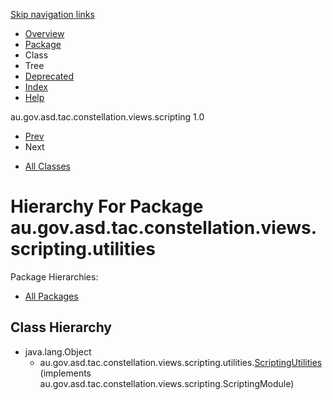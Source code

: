 <div class="topNav">

<span id="navbar.top"></span>

<div class="skipNav">

[Skip navigation links](../ext/docs/CoreScriptingView/docs/javadoc/utilities/package-tree.md#skip.navbar.top "Skip navigation links")

</div>

<span id="navbar.top.firstrow"></span>

-   [Overview](../ext/docs/CoreScriptingView/docs/javadoc/overview-summary.md)
-   [Package](../ext/docs/CoreScriptingView/docs/javadoc/utilities/package-summary.md)
-   Class
-   Tree
-   [Deprecated](../ext/docs/CoreScriptingView/docs/javadoc/deprecated-list.md)
-   [Index](../ext/docs/CoreScriptingView/docs/javadoc/index-all.md)
-   [Help](../ext/docs/CoreScriptingView/docs/javadoc/help-doc.md)

<div class="aboutLanguage">

au.gov.asd.tac.constellation.views.scripting 1.0

</div>

</div>

<div class="subNav">

-   [Prev](../ext/docs/CoreScriptingView/docs/javadoc/graph/iterators/package-tree.md)
-   Next

<!-- -->

-   [All Classes](../ext/docs/CoreScriptingView/docs/javadoc/allclasses-noframe.md)

<div>

</div>

<span id="skip.navbar.top"></span>

</div>

<div class="header">

# Hierarchy For Package au.gov.asd.tac.constellation.views.scripting.utilities

<span class="packageHierarchyLabel">Package Hierarchies:</span>

-   [All Packages](../ext/docs/CoreScriptingView/docs/javadoc/overview-tree.md)

</div>

<div class="contentContainer">

## Class Hierarchy

-   java.lang.Object
    -   au.gov.asd.tac.constellation.views.scripting.utilities.[<span
        class="typeNameLink">ScriptingUtilities</span>](../ext/docs/CoreScriptingView/docs/javadoc/utilities/ScriptingUtilities.md "class in au.gov.asd.tac.constellation.views.scripting.utilities")
        (implements
        au.gov.asd.tac.constellation.views.scripting.ScriptingModule)

</div>
